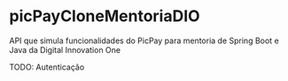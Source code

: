 # picPayCloneMentoriaDIO

API que simula funcionalidades do PicPay para mentoria de Spring Boot e Java da Digital Innovation One

TODO: Autenticação
